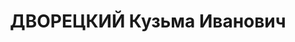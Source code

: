 ---
title: ДВОРЕЦКИЙ Кузьма Иванович
description: 'Род. в 1884, Московская обл., д. Никулино. Проживал: г. Муром. Сварщик

  Арестован 23.08.1936. Приговор: 10 лет тюремного заключения'
---
